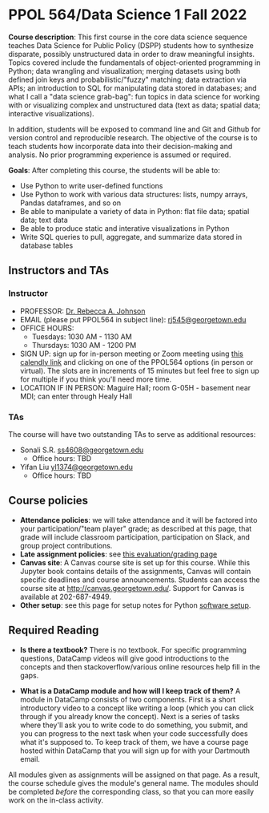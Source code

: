 # PPOL 564/Data Science 1 Fall 2022

**Course description**: This first course in the core data science sequence teaches Data Science for Public Policy
(DSPP) students how to synthesize disparate, possibly unstructured data in order to draw
meaningful insights. Topics covered include the fundamentals of object-oriented programming in Python; data
wrangling and visualization; merging datasets using both defined join keys and probabilistic/"fuzzy" matching; data extraction via APIs; an introduction to SQL for manipulating data stored in databases; and what I call a "data science grab-bag": fun topics in data science for working with or visualizing complex and unstructured data (text as data; spatial data; interactive visualizations).

In addition, students will be exposed to command line and Git and Github for version control and reproducible
research. The objective of the course is to teach students how incorporate data into their
decision-making and analysis. No prior programming experience is assumed or required.

**Goals**: After completing this course, the students will be able to:

- Use Python to write user-defined functions
- Use Python to work with various data structures: lists, numpy arrays, Pandas dataframes, and so on
- Be able to manipulate a variety of data in Python: flat file data; spatial data; text data
- Be able to produce static and interative visualizations in Python
- Write SQL queries to pull, aggregate, and summarize data stored in database tables

## Instructors and TAs

### Instructor

- PROFESSOR: [Dr. Rebecca A. Johnson](https://www.rebeccajohnson.io)
- EMAIL (please put PPOL564 in subject line): [rj545@georgetown.edu](mailto:rj545@georgetown.edu)
- OFFICE HOURS: 
    - Tuesdays: 1030 AM - 1130 AM
    - Thursdays: 1030 AM - 1200 PM
- SIGN UP: sign up for in-person meeting or Zoom meeting using [this calendly link](https://calendly.com/rebeccajohnsonmtg) and clicking on one of the PPOL564 options (in person or virtual). The slots are in increments of 15 minutes but feel free to sign up for multiple if you think you'll need more time.
- LOCATION IF IN PERSON: Maguire Hall; room G-05H - basement near MDI; can enter through Healy Hall

### TAs

The course will have two outstanding TAs to serve as additional resources:

- Sonali S.R. [ss4608@georgetown.edu](mailto:ss4608@georgetown.edu) 
    - Office hours: TBD
- Yifan Liu [yl1374@georgetown.edu](mailto:yl1374@georgetown.edu)
    - Office hours: TBD


## Course policies

- **Attendance policies**: we will take attendance and it will be factored into your participation/"team player" grade; as described at this page, that grade will include classroom participation, participation on Slack, and group project contributions. 
- **Late assignment policies**: see [this evaluation/grading page](https://rebeccajohnson88.github.io/PPOL564_datascience1_fall22/docs/eval_grades_py.html)
- **Canvas site**: A Canvas course site is set up for this course. While this Jupyter book contains details of the assignments, Canvas will contain specific deadlines and course announcements. Students can access the course site at http://canvas.georgetown.edu/. Support for Canvas is available at 202-687-4949. 
- **Other setup**: see this page for setup notes for Python [software setup](software_setup).


## Required Reading

- **Is there a textbook?** There is no textbook. For specific programming questions, DataCamp videos will give good introductions to the concepts and then stackoverflow/various online resources help fill in the gaps. 

- **What is a DataCamp module and how will I keep track of them?** A module in DataCamp consists of two components. First is a short introductory video to a concept like writing a loop (which you can click through if you already know the concept). Next is a series of tasks where they'll ask you to write code to do something, you submit, and you can progress to the next task when your code successfully does what it's supposed to. To keep track of them, we have a course page hosted within DataCamp that you will sign up for with your Dartmouth email. 

All modules given as assignments will be assigned on that page. As a result, the course schedule gives the module's general name. The modules should be completed *before* the corresponding class, so that you can more easily work on the in-class activity. 

